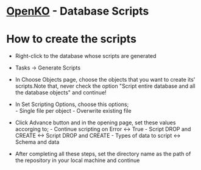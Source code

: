 # [OpenKO](https://github.com/srmeier/KnightOnline) - Database Scripts


# How to create the scripts

- Right-click to the database whose scripts are generated
- Tasks -> Generate Scripts
- In Choose Objects page, choose the objects that you want to create its' scripts.Note that, never check the option "Script entire database and all the database objects" and continue!
- In Set Scripting Options, choose this options;	
      - Single file per object
      - Overwrite existing file
- Click Advance button and in the opening page, set these values accorging to;
      - Continue scripting on Error <-> True
      - Script DROP and CREATE <-> Script DROP and CREATE
      - Types of data to script <-> Schema and data

- After completing all these steps, set the directory name as the path of the repository in your local machine and continue
